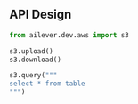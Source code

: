 ## API Design

```python
from ailever.dev.aws import s3

s3.upload()
s3.download()

s3.query("""
select * from table
""")

```
